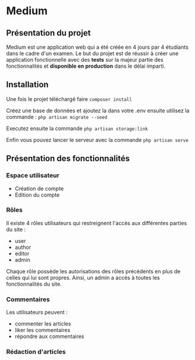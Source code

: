 # Medium

## Présentation du projet

Medium est une application web qui a été créée en 4 jours par 4 étudiants dans le cadre d'un examen. Le but du projet est de réussir à créer une application fonctionnelle avec des **tests** sur la majeur partie des fonctionnalités et **disponible en production** dans le délai imparti.

## Installation

Une fois le projet téléchargé faire `composer install`

Créez une base de données et ajoutez la dans votre .env ensuite utilisez la commande : `php artisan migrate --seed`

Executez ensuite la commande `php artisan storage:link`

Enfin vous pouvez lancer le serveur avec la commande `php artisan serve`

## Présentation des fonctionnalités

### Espace utilisateur

 - Création de compte
 - Edition du compte

### Rôles

Il existe 4 rôles utilisateurs qui restreignent l'accès aux différentes parties du site :
 - user
 - author
 - editor
 - admin
 
Chaque rôle possède les autorisations des rôles précédents en plus de celles qui lui sont propres. Ainsi, un admin a accès à toutes les fonctionnalités du site.

### Commentaires

Les utilisateurs peuvent :
- commenter les articles
- liker les commentaires
- répondre aux commentaires

### Rédaction d'articles

